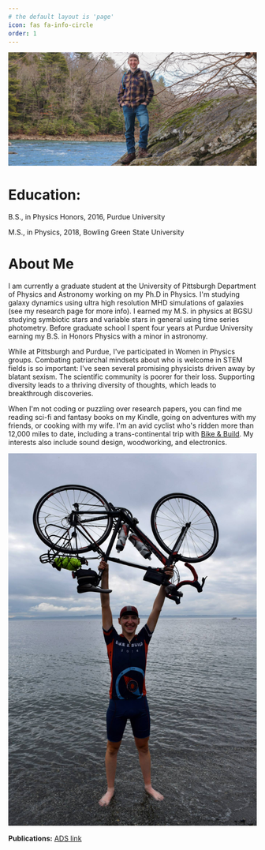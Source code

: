 ```yaml
---
# the default layout is 'page'
icon: fas fa-info-circle
order: 1
---
```


![About me picture](/assets/img/tabs/about-me.jpg)

# Education:
B.S., in Physics Honors, 2016, Purdue University

M.S., in Physics, 2018, Bowling Green State University

# About Me

I am currently a graduate student at the University of Pittsburgh Department of Physics and Astronomy working on my Ph.D in Physics. I'm studying galaxy dynamics using ultra high resolution MHD simulations of galaxies (see my research page for more info). I earned my M.S. in physics at BGSU studying symbiotic stars and variable stars in general using time series photometry. Before graduate school I spent four years at Purdue University earning my B.S. in Honors Physics with a minor in astronomy.

While at Pittsburgh and Purdue, I've participated in Women in Physics groups. Combating patriarchal mindsets about who is welcome in STEM fields is so important: I've seen several promising physicists driven away by blatant sexism. The scientific community is poorer for their loss. Supporting diversity leads to a thriving diversity of thoughts, which leads to breakthrough discoveries.

When I'm not coding or puzzling over research papers, you can find me reading sci-fi and fantasy books on my Kindle, going on adventures with my friends, or cooking with my wife. I'm an avid cyclist who's ridden more than 12,000 miles to date, including a trans-continental trip with [Bike & Build](https://bikeandbuild.org). My interests also include sound design, woodworking, and electronics.

![About me picture](/assets/img/tabs/about-me-cycling.jpg)



**Publications:** [ADS link](https://ui.adsabs.harvard.edu/search/q=orcid%3A0000-0002-4475-3181&sort=date%20desc%2C%20bibcode%20desc&p_=0)